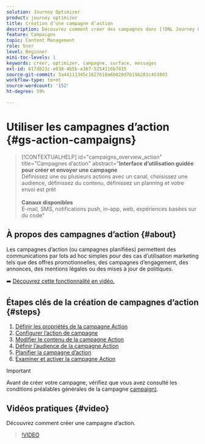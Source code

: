```yaml
---
solution: Journey Optimizer
product: journey optimizer
title: Création d’une campagne d’action
description: Découvrez comment créer des campagnes dans [!DNL Journey Optimizer].
feature: Campaigns
topic: Content Management
role: User
level: Beginner
mini-toc-levels: 1
keywords: créer, optimizer, campagne, surface, messages
exl-id: 617d623c-e038-4b5b-a367-5254116b7815
source-git-commit: 3a44111345c1627610a6b026d7b19b281c4538d3
workflow-type: tm+mt
source-wordcount: '152'
ht-degree: 59%

---
```



# Utiliser les campagnes d’action {#gs-action-campaigns}

>[!CONTEXTUALHELP]
>id="campaigns_overview_action"
>title="Campagnes d’action"
>abstract="**Interface d’utilisation guidée pour créer et envoyer une campagne**<br/> Définissez une ou plusieurs actions avec un canal, choisissez une audience, définissez du contenu, définissez un planning et votre envoi est prêt <br/><br/>**Canaux disponibles**<br/> E-mail, SMS, notifications push, in-app, web, expériences basées sur du code"

## À propos des campagnes d’action {#about}

Les campagnes d’action (ou campagnes planifiées) permettent des communications par lots ad hoc simples pour des cas d’utilisation marketing tels que des offres promotionnelles, des campagnes d’engagement, des annonces, des mentions légales ou des mises à jour de politiques.

➡️ [Découvrez cette fonctionnalité en vidéo.](#video)

## Étapes clés de la création de campagnes d’action {#steps}

1. [Définir les propriétés de la campagne Action](campaign-properties.md)
1. [Configurer l’action de campagne](campaign-action.md)
1. [Modifier le contenu de la campagne Action](campaign-content.md)
1. [Définir l’audience de la campagne Action](campaign-audience.md)
1. [Planifier la campagne d’action](campaign-schedule.md)
1. [Examiner et activer la campagne Action](review-activate-campaign.md)

>[!IMPORTANT]
>
>Avant de créer votre campagne, vérifiez que vous avez consulté les conditions préalables générales de la campagne [campaign)](../campaigns/get-started-with-campaigns.md#prerequisites).

## Vidéos pratiques {#video}

Découvrez comment créer une campagne d’action.

>[!VIDEO](https://video.tv.adobe.com/v/3412403?quality=12&captions=fre_fr)
